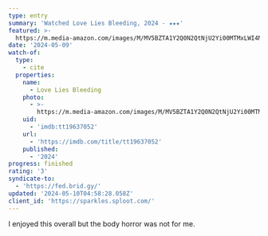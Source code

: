 ```yaml
---
type: entry
summary: 'Watched Love Lies Bleeding, 2024 - ★★★'
featured: >-
  https://m.media-amazon.com/images/M/MV5BZTA1Y2Q0N2QtNjU2Yi00MTMxLWI4NmUtMWFjNzRkNzU1ODRhXkEyXkFqcGdeQXVyMTY3ODkyNDkz._V1_SX300.jpg
date: '2024-05-09'
watch-of:
  type:
    - cite
  properties:
    name:
      - Love Lies Bleeding
    photo:
      - >-
        https://m.media-amazon.com/images/M/MV5BZTA1Y2Q0N2QtNjU2Yi00MTMxLWI4NmUtMWFjNzRkNzU1ODRhXkEyXkFqcGdeQXVyMTY3ODkyNDkz._V1_SX300.jpg
    uid:
      - 'imdb:tt19637052'
    url:
      - 'https://imdb.com/title/tt19637052'
    published:
      - '2024'
progress: finished
rating: '3'
syndicate-to:
  - 'https://fed.brid.gy/'
updated: '2024-05-10T04:58:28.058Z'
client_id: 'https://sparkles.sploot.com/'
---
```

I enjoyed this overall but the body horror was not for me.
